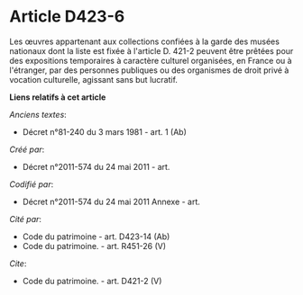 # Article D423-6

Les œuvres appartenant aux collections confiées à la garde des musées nationaux dont la liste est fixée à l'article D. 421-2
peuvent être prêtées pour des expositions temporaires à caractère culturel organisées, en France ou à l'étranger, par des
personnes publiques ou des organismes de droit privé à vocation culturelle, agissant sans but lucratif.

**Liens relatifs à cet article**

_Anciens textes_:

  - Décret n°81-240 du 3 mars 1981 - art. 1 (Ab)

_Créé par_:

  - Décret n°2011-574 du 24 mai 2011  - art.

_Codifié par_:

  - Décret n°2011-574 du 24 mai 2011 Annexe - art.

_Cité par_:

  - Code du patrimoine - art. D423-14 (Ab)
  - Code du patrimoine. - art. R451-26 (V)

_Cite_:

  - Code du patrimoine. - art. D421-2 (V)
